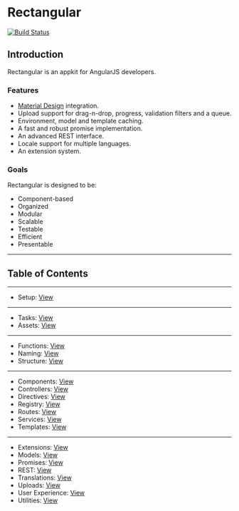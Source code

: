 # Rectangular
[![Build Status](https://travis-ci.org/abbotto/rectangular.svg?branch=master)](https://travis-ci.org/abbotto/rectangular)

## Introduction
Rectangular is an appkit for AngularJS developers.

### Features
- [Material Design](https://material.angularjs.org/latest/) integration.
- Upload support for drag-n-drop, progress, validation filters and a queue. 
- Environment, model and template caching.
- A fast and robust promise implementation.
- An advanced REST interface.
- Locale support for multiple languages.
- An extension system.

### Goals
Rectangular is designed to be:
- Component-based
- Organized
- Modular
- Scalable
- Testable
- Efficient
- Presentable

---

## Table of Contents
---
- Setup: 			[View](readme/setup.md)
---
- Tasks: 			[View](readme/tasks.md)
- Assets: 			[View](readme/assets.md)
---
- Functions:		[View](readme/functions.md)
- Naming:			[View](readme/naming.md)
- Structure:		[View](readme/structure.md)
---
- Components: 		[View](readme/components.md)
- Controllers: 		[View](readme/controllers.md)
- Directives: 		[View](readme/directives.md)
- Registry:			[View](readme/registry.md)
- Routes:			[View](readme/routes.md)
- Services:			[View](readme/services.md)
- Templates:		[View](readme/templates.md)
---
- Extensions:		[View](readme/extensions.md)
- Models:			[View](readme/models.md)
- Promises:			[View](readme/promises.md)
- REST:				[View](readme/rest.md)
- Translations:		[View](readme/translations.md)
- Uploads:			[View](readme/uploads.md)
- User Experience:	[View](readme/user-experience.md)
- Utilities:		[View](readme/utilities.md)




